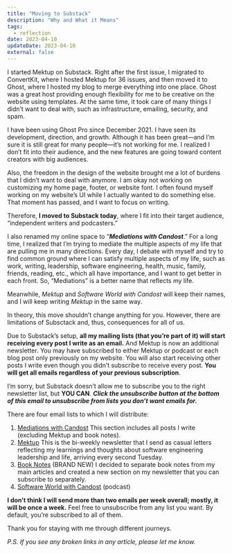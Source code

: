 ```yaml
---
title: "Moving to Substack"
description: "Why and What it Means"
tags:
  - reflection
date: 2023-04-10
updateDate: 2023-04-10
external: false
---
```


I started Mektup on Substack. Right after the first issue, I migrated to ConvertKit, where I hosted Mektup for 36 issues, and then moved it to Ghost, where I hosted my blog to merge everything into one place. Ghost was a great host providing enough flexibility for me to be creative on the website using templates. At the same time, it took care of many things I didn’t want to deal with, such as infrastructure, emailing, security, and spam.

I have been using Ghost Pro since December 2021. I have seen its development, direction, and growth. Although it has been great—and I’m sure it is still great for many people—it’s not working for me. I realized I don’t fit into their audience, and the new features are going toward content creators with big audiences.

Also, the freedom in the design of the website brought me a lot of burdens that I didn’t want to deal with anymore. I am okay not working on customizing my home page, footer, or website font. I often found myself working on my website’s UI while I actually wanted to do something else. That moment has passed, and I want to focus on writing.

Therefore, **I moved to Substack today**, where I fit into their target audience, “independent writers and podcasters.”

I also renamed my online space to “**_Mediations with Candost_**.” For a long time, I realized that I’m trying to mediate the multiple aspects of my life that are pulling me in many directions. Every day, I debate with myself and try to find common ground where I can satisfy multiple aspects of my life, such as work, writing, leadership, software engineering, health, music, family, friends, reading, etc., which all have importance, and I want to get better in each front. So, “Mediations” is a better name that reflects my life.

Meanwhile, _Mektup_ and _Software World with Candost_ will keep their names, and I will keep writing _Mektup_ in the same way.

In theory, this move shouldn’t change anything for you. However, there are limitations of Subsctack and, thus, consequences for all of us.

Due to Substack’s setup, **all my mailing lists (that you’re part of it) will start receiving every post I write as an email.** And Mektup is now an additional newsletter. You may have subscribed to either Mektup or podcast or each blog post only previously on my website. You will also start receiving other posts I write even though you didn’t subscribe to receive every post. **You will get all emails regardless of your previous subscription**.

I’m sorry, but Substack doesn’t allow me to subscribe you to the right newsletter list, but **YOU CAN**. **_Click the unsubscribe button at the bottom of this email to unsubscribe from lists you don’t want emails for._**

There are four email lists to which I will distribute:

1. [Mediations with Candost](https://candost.substack.com/)
    This section includes all posts I write (excluding Mektup and book notes).
2. [Mektup](https://candost.substack.com/s/mektup)
    This is the bi-weekly newsletter that I send as casual letters reflecting my learnings and thoughts about software engineering leadership and life, arriving every second Tuesday.
3. [Book Notes](https://candost.substack.com/s/book-notes) (BRAND NEW)
    I decided to separate book notes from my main articles and created a new section on my newsletter that you can subscribe to separately.
4. [Software World with Candost](https://candost.substack.com/s/podcast) (podcast)

**I don’t think I will send more than two emails per week overall; mostly, it will be once a week.** Feel free to unsubscribe from any list you want. By default, you’re subscribed to all of them.

Thank you for staying with me through different journeys.

_P.S. If you see any broken links in any article, please let me know._

